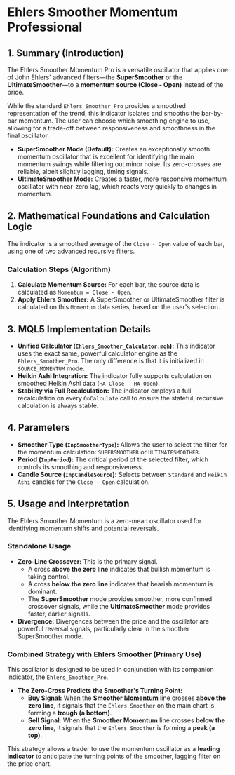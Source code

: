 # Ehlers Smoother Momentum Professional

## 1. Summary (Introduction)

The Ehlers Smoother Momentum Pro is a versatile oscillator that applies one of John Ehlers' advanced filters—the **SuperSmoother** or the **UltimateSmoother**—to a **momentum source (Close - Open)** instead of the price.

While the standard `Ehlers_Smoother_Pro` provides a smoothed representation of the trend, this indicator isolates and smooths the bar-by-bar momentum. The user can choose which smoothing engine to use, allowing for a trade-off between responsiveness and smoothness in the final oscillator.

* **SuperSmoother Mode (Default):** Creates an exceptionally smooth momentum oscillator that is excellent for identifying the main momentum swings while filtering out minor noise. Its zero-crosses are reliable, albeit slightly lagging, timing signals.
* **UltimateSmoother Mode:** Creates a faster, more responsive momentum oscillator with near-zero lag, which reacts very quickly to changes in momentum.

## 2. Mathematical Foundations and Calculation Logic

The indicator is a smoothed average of the `Close - Open` value of each bar, using one of two advanced recursive filters.

### Calculation Steps (Algorithm)

1. **Calculate Momentum Source:** For each bar, the source data is calculated as `Momentum = Close - Open`.
2. **Apply Ehlers Smoother:** A SuperSmoother or UltimateSmoother filter is calculated on this `Momentum` data series, based on the user's selection.

## 3. MQL5 Implementation Details

* **Unified Calculator (`Ehlers_Smoother_Calculator.mqh`):** This indicator uses the exact same, powerful calculator engine as the `Ehlers_Smoother_Pro`. The only difference is that it is initialized in `SOURCE_MOMENTUM` mode.
* **Heikin Ashi Integration:** The indicator fully supports calculation on smoothed Heikin Ashi data (`HA Close - HA Open`).
* **Stability via Full Recalculation:** The indicator employs a full recalculation on every `OnCalculate` call to ensure the stateful, recursive calculation is always stable.

## 4. Parameters

* **Smoother Type (`InpSmootherType`):** Allows the user to select the filter for the momentum calculation: `SUPERSMOOTHER` or `ULTIMATESMOOTHER`.
* **Period (`InpPeriod`):** The critical period of the selected filter, which controls its smoothing and responsiveness.
* **Candle Source (`InpCandleSource`):** Selects between `Standard` and `Heikin Ashi` candles for the `Close - Open` calculation.

## 5. Usage and Interpretation

The Ehlers Smoother Momentum is a zero-mean oscillator used for identifying momentum shifts and potential reversals.

### Standalone Usage

* **Zero-Line Crossover:** This is the primary signal.
  * A cross **above the zero line** indicates that bullish momentum is taking control.
  * A cross **below the zero line** indicates that bearish momentum is dominant.
  * The **SuperSmoother** mode provides smoother, more confirmed crossover signals, while the **UltimateSmoother** mode provides faster, earlier signals.
* **Divergence:** Divergences between the price and the oscillator are powerful reversal signals, particularly clear in the smoother SuperSmoother mode.

### Combined Strategy with Ehlers Smoother (Primary Use)

This oscillator is designed to be used in conjunction with its companion indicator, the `Ehlers_Smoother_Pro`.

* **The Zero-Cross Predicts the Smoother's Turning Point:**
  * **Buy Signal:** When the **Smoother Momentum** line crosses **above the zero line**, it signals that the `Ehlers Smoother` on the main chart is forming a **trough (a bottom)**.
  * **Sell Signal:** When the **Smoother Momentum** line crosses **below the zero line**, it signals that the `Ehlers Smoother` is forming a **peak (a top)**.

This strategy allows a trader to use the momentum oscillator as a **leading indicator** to anticipate the turning points of the smoother, lagging filter on the price chart.
